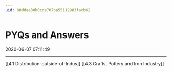 ```yaml
---
uid: 88ddaa30b0cde707ba55112983facb62
---
```


# PYQs and Answers 
2020-06-07 07:11:49
            
---

[[4.1 Distribution-outside-of-Indus]]
[[4.3 Crafts, Pottery and Iron Industry]]


